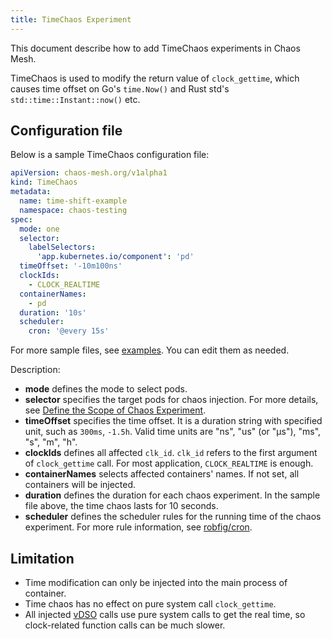 ```yaml
---
title: TimeChaos Experiment
---
```


This document describe how to add TimeChaos experiments in Chaos Mesh.

TimeChaos is used to modify the return value of `clock_gettime`, which causes time offset on Go's `time.Now()` and Rust std's `std::time::Instant::now()` etc.

## Configuration file

Below is a sample TimeChaos configuration file:

```yaml
apiVersion: chaos-mesh.org/v1alpha1
kind: TimeChaos
metadata:
  name: time-shift-example
  namespace: chaos-testing
spec:
  mode: one
  selector:
    labelSelectors:
      'app.kubernetes.io/component': 'pd'
  timeOffset: '-10m100ns'
  clockIds:
    - CLOCK_REALTIME
  containerNames:
    - pd
  duration: '10s'
  scheduler:
    cron: '@every 15s'
```

For more sample files, see [examples](https://github.com/chaos-mesh/chaos-mesh/tree/master/examples). You can edit them as needed.

Description:

- **mode** defines the mode to select pods.
- **selector** specifies the target pods for chaos injection. For more details, see [Define the Scope of Chaos Experiment](experiment_scope.md).
- **timeOffset** specifies the time offset. It is a duration string with specified unit, such as `300ms`, `-1.5h`. Valid time units are "ns", "us" (or "µs"), "ms", "s", "m", "h".
- **clockIds** defines all affected `clk_id`. `clk_id` refers to the first argument of `clock_gettime` call. For most application, `CLOCK_REALTIME` is enough.
- **containerNames** selects affected containers' names. If not set, all containers will be injected.
- **duration** defines the duration for each chaos experiment. In the sample file above, the time chaos lasts for 10 seconds.
- **scheduler** defines the scheduler rules for the running time of the chaos experiment. For more rule information, see [robfig/cron](https://godoc.org/github.com/robfig/cron).

## Limitation

- Time modification can only be injected into the main process of container.
- Time chaos has no effect on pure system call `clock_gettime`.
- All injected [vDSO](http://man7.org/linux/man-pages/man7/vdso.7.html) calls use pure system calls to get the real time, so clock-related function calls can be much slower.
